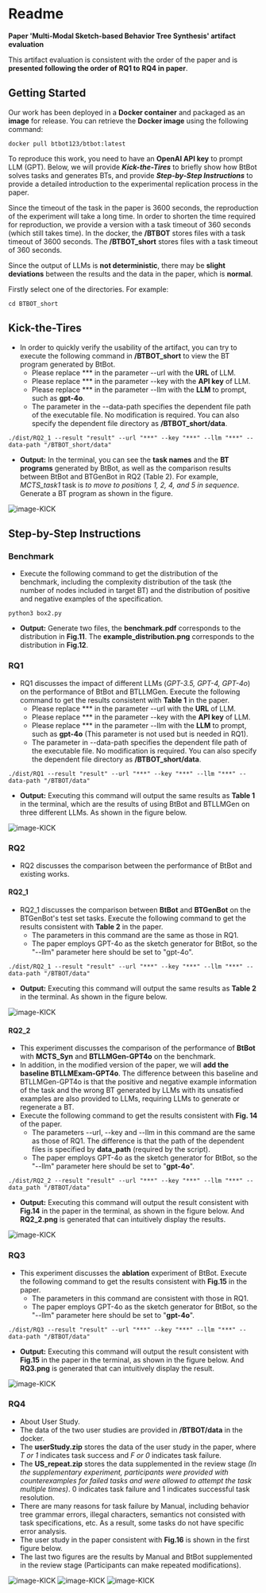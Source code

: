 # Readme

**Paper 'Multi-Modal Sketch-based Behavior Tree Synthesis' artifact evaluation**

This artifact evaluation is consistent with the order of the paper and is **presented following the order of RQ1 to RQ4 in paper**.

## Getting Started

Our work has been deployed in a **Docker container** and packaged as an **image** for release. You can retrieve the **Docker image** using the following command:

```
docker pull btbot123/btbot:latest
```

To reproduce this work, you need to have an **OpenAI API key** to prompt LLM (GPT). Below, we will provide ***Kick-the-Tires*** to briefly show how BtBot solves tasks and generates BTs, and provide ***Step-by-Step Instructions*** to provide a detailed introduction to the experimental replication process in the paper.

Since the timeout of the task in the paper is 3600 seconds, the reproduction of the experiment will take a long time. In order to shorten the time required for reproduction, we provide a version with a task timeout of 360 seconds (which still takes time). In the docker, the **/BTBOT** stores files with a task timeout of 3600 seconds. The **/BTBOT_short** stores files with a task timeout of 360 seconds.

Since the output of LLMs is **not deterministic**, there may be **slight deviations** between the results and the data in the paper, which is **normal**.

Firstly select one of the directories. For example:

```
cd BTBOT_short
```



## Kick-the-Tires



- In order to quickly verify the usability of the artifact, you can try to execute the following command in **/BTBOT_short** to view the BT program generated by BtBot.
  - Please replace \*\*\* in the parameter --url with the **URL** of LLM.
  - Please replace \*\*\* in the parameter --key with the **API key** of LLM.
  - Please replace \*\*\* in the parameter --llm with the **LLM** to prompt, such as **gpt-4o**.
  - The parameter in the --data-path specifies the dependent file path of the executable file. No modification is required. You can also specify the dependent file directory as **/BTBOT_short/data**.

```
./dist/RQ2_1 --result "result" --url "***" --key "***" --llm "***" --data-path "/BTBOT_short/data"
```

- **Output:** In the terminal, you can see the **task names** and the **BT programs** generated by BtBot, as well as the comparison results between BtBot and BTGenBot in RQ2 (Table 2). For example, *MCTS_task1* task is *to move to positions 1, 2, 4, and 5 in sequence*. Generate a BT program as shown in the figure.

![image-KICK](https://github.com/BTBOT-src/BTBOT/blob/main/KICK.png)







## Step-by-Step Instructions


### Benchmark

- Execute the following command to get the distribution of the benchmark, including the complexity distribution of the task (the number of nodes included in target BT) and the distribution of positive and negative examples of the specification.

```
python3 box2.py
```

- **Output:** Generate two files, the **benchmark.pdf** corresponds to the distribution in **Fig.11**. The **example_distribution.png** corresponds to the distribution in **Fig.12**.






### RQ1

- RQ1 discusses the impact of different LLMs (*GPT-3.5, GPT-4, GPT-4o*) on the performance of BtBot and BTLLMGen. Execute the following command to get the results consistent with **Table 1** in the paper.
  - Please replace \*\*\* in the parameter --url with the **URL** of LLM.
  - Please replace \*\*\* in the parameter --key with the **API key** of LLM.
  - Please replace \*\*\* in the parameter --llm with the **LLM** to prompt, such as **gpt-4o** (This parameter is not used but is needed in RQ1).
  - The parameter in --data-path specifies the dependent file path of the executable file. No modification is required. You can also specify the dependent file directory as **/BTBOT_short/data**.

```
./dist/RQ1 --result "result" --url "***" --key "***" --llm "***" --data-path "/BTBOT/data"
```

- **Output:** Executing this command will output the same results as **Table 1** in the terminal, which are the results of using BtBot and BTLLMGen on three different LLMs. As shown in the figure below.

![image-KICK](https://github.com/BTBOT-src/BTBOT/blob/main/RQ1.png)




### RQ2

- RQ2 discusses the comparison between the performance of BtBot and existing works.



#### RQ2_1

- RQ2_1 discusses the comparison between **BtBot** and **BTGenBot** on the BTGenBot's test set tasks. Execute the following command to get the results consistent with **Table 2** in the paper.
  - The parameters in this command are the same as those in RQ1.
  -  The paper employs GPT-4o as the sketch generator for BtBot, so the "--llm" parameter here should be set to "gpt-4o".

```
./dist/RQ2_1 --result "result" --url "***" --key "***" --llm "***" --data-path "/BTBOT/data"
```

- **Output:** Executing this command will output the same results as **Table 2** in the terminal. As shown in the figure below.

![image-KICK](https://github.com/BTBOT-src/BTBOT/blob/main/RQ2_1.png)




#### RQ2_2

- This experiment discusses the comparison of the performance of **BtBot** with **MCTS_Syn** and **BTLLMGen-GPT4o** on the benchmark. 
- In addition, in the modified version of the paper, we will **add the baseline BTLLMExam-GPT4o**. The difference between this baseline and BTLLMGen-GPT4o is that the positive and negative example information of the task and the wrong BT generated by LLMs with its unsatisfied examples are also provided to LLMs, requiring LLMs to generate or regenerate a BT.
- Execute the following command to get the results consistent with **Fig. 14** of the paper.
  - The parameters --url, --key and --llm in this command are the same as those of RQ1. The difference is that the path of the dependent files is specified by **data_path** (required by the script).
  - The paper employs GPT-4o as the sketch generator for BtBot, so the "--llm" parameter here should be set to "**gpt-4o**".

```
./dist/RQ2_2 --result "result" --url "***" --key "***" --llm "***" --data_path "/BTBOT/data"
```

- **Output:** Executing this command will output the result consistent with **Fig.14** in the paper in the terminal, as shown in the figure below. And **RQ2_2.png** is generated that can intuitively display the results.

![image-KICK](https://github.com/BTBOT-src/BTBOT/blob/main/RQ2_2.png)










### RQ3

- This experiment discusses the **ablation** experiment of BtBot. Execute the following command to get the results consistent with **Fig.15** in the paper.
  - The parameters in this command are consistent with those in RQ1.
  - The paper employs GPT-4o as the sketch generator for BtBot, so the "--llm" parameter here should be set to "**gpt-4o**".

```
./dist/RQ3 --result "result" --url "***" --key "***" --llm "***" --data-path "/BTBOT/data"
```

- **Output:** Executing this command will output the result consistent with **Fig.15** in the paper in the terminal, as shown in the figure below. And **RQ3.png** is generated that can intuitively display the result.

![image-KICK](https://github.com/BTBOT-src/BTBOT/blob/main/RQ3.png)








### RQ4

- About User Study.
- The data of the two user studies are provided in **/BTBOT/data** in the docker.
- The **userStudy.zip** stores the data of the user study in the paper, where *T or 1* indicates task success and *F or 0* indicates task failure.
- The **US_repeat.zip** stores the data supplemented in the review stage *(In the supplementary experiment, participants were provided with counterexamples for failed tasks and were allowed to attempt the task multiple times)*. 0 indicates task failure and 1 indicates successful task resolution.
-  There are many reasons for task failure by Manual, including behavior tree grammar errors, illegal characters, semantics not consisted with task specifications, etc. As a result, some tasks do not have specific error analysis.
  - The user study in the paper consistent with **Fig.16** is shown in the first figure below. 
  - The last two figures are the results by Manual and BtBot supplemented in the review stage (Participants can make repeated modifications).
    
![image-KICK](https://github.com/BTBOT-src/BTBOT/blob/main/US1.png)
![image-KICK](https://github.com/BTBOT-src/BTBOT/blob/main/US2.png)
![image-KICK](https://github.com/BTBOT-src/BTBOT/blob/main/US3.png)






